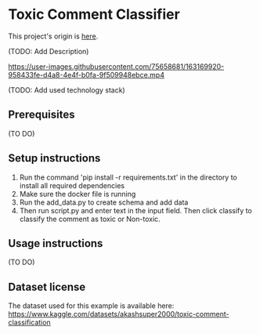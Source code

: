 # Toxic Comment Classifier

This project's origin is [here](https://github.com/weaviate/weaviate-examples/tree/main/weaviate-toxic-comment-classifier).

(TODO: Add Description)

https://user-images.githubusercontent.com/75658681/163169920-958433fe-d4a8-4e4f-b0fa-9f509948ebce.mp4

(TODO: Add used technology stack)

## Prerequisites
(TO DO)

## Setup instructions 
1. Run the command 'pip install -r requirements.txt' in the directory to install all required dependencies 
2. Make sure the docker file is running 
3. Run the add_data.py to create schema and add data 
4. Then run script.py and enter text in the input field. Then click classify to classify the comment as toxic or Non-toxic.

## Usage instructions
(TO DO)

## Dataset license

The dataset used for this example is available here: https://www.kaggle.com/datasets/akashsuper2000/toxic-comment-classification
